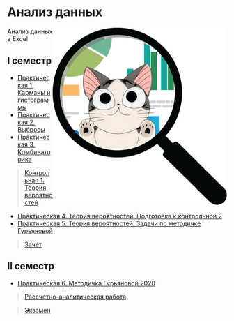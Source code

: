 # Анализ данных

<img src="https://github.com/Cat-in-box/FA/blob/png/git%20ad.png" align="right" width=400 height=406/>

Анализ данных в Excel

## I семестр
* [Практическая 1. Карманы и гистограммы](https://github.com/Cat-in-box/FA/tree/2-%D0%BA%D1%83%D1%80%D1%81/2%20%D0%BA%D1%83%D1%80%D1%81/%D0%90%D0%BD%D0%B0%D0%BB%D0%B8%D0%B7%20%D0%B4%D0%B0%D0%BD%D0%BD%D1%8B%D1%85/%D0%9B%D0%B0%D0%B1%D0%BE%D1%80%D0%B0%D1%82%D0%BE%D1%80%D0%BD%D0%B0%D1%8F%201)
* [Практическая 2. Выбросы](https://github.com/Cat-in-box/FA/tree/2-%D0%BA%D1%83%D1%80%D1%81/2%20%D0%BA%D1%83%D1%80%D1%81/%D0%90%D0%BD%D0%B0%D0%BB%D0%B8%D0%B7%20%D0%B4%D0%B0%D0%BD%D0%BD%D1%8B%D1%85/%D0%9B%D0%B0%D0%B1%D0%BE%D1%80%D0%B0%D1%82%D0%BE%D1%80%D0%BD%D0%B0%D1%8F%202)
* [Практическая 3. Комбинаторика](https://github.com/Cat-in-box/FA/tree/2-%D0%BA%D1%83%D1%80%D1%81/2%20%D0%BA%D1%83%D1%80%D1%81/%D0%90%D0%BD%D0%B0%D0%BB%D0%B8%D0%B7%20%D0%B4%D0%B0%D0%BD%D0%BD%D1%8B%D1%85/%D0%9B%D0%B0%D0%B1%D0%BE%D1%80%D0%B0%D1%82%D0%BE%D1%80%D0%BD%D0%B0%D1%8F%203)
> [Контрольная 1. Теория вероятностей](https://github.com/Cat-in-box/FA/tree/2-%D0%BA%D1%83%D1%80%D1%81/2%20%D0%BA%D1%83%D1%80%D1%81/%D0%90%D0%BD%D0%B0%D0%BB%D0%B8%D0%B7%20%D0%B4%D0%B0%D0%BD%D0%BD%D1%8B%D1%85/%D0%9A%D0%BE%D0%BD%D1%82%D1%80%D0%BE%D0%BB%D1%8C%D0%BD%D0%B0%D1%8F%201)
* [Практическая 4. Теория вероятностей. Подготовка к контрольной 2](https://github.com/Cat-in-box/FA/tree/2-%D0%BA%D1%83%D1%80%D1%81/2%20%D0%BA%D1%83%D1%80%D1%81/%D0%90%D0%BD%D0%B0%D0%BB%D0%B8%D0%B7%20%D0%B4%D0%B0%D0%BD%D0%BD%D1%8B%D1%85/%D0%9B%D0%B0%D0%B1%D0%BE%D1%80%D0%B0%D1%82%D0%BE%D1%80%D0%BD%D0%B0%D1%8F%204)
* [Практическая 5. Теория вероятностей. Задачи по методичке Гурьяновой](https://github.com/Cat-in-box/FA/tree/2-%D0%BA%D1%83%D1%80%D1%81/2%20%D0%BA%D1%83%D1%80%D1%81/%D0%90%D0%BD%D0%B0%D0%BB%D0%B8%D0%B7%20%D0%B4%D0%B0%D0%BD%D0%BD%D1%8B%D1%85/%D0%9B%D0%B0%D0%B1%D0%BE%D1%80%D0%B0%D1%82%D0%BE%D1%80%D0%BD%D0%B0%D1%8F%205)
> [Зачет](https://github.com/Cat-in-box/FA/tree/2-%D0%BA%D1%83%D1%80%D1%81/2%20%D0%BA%D1%83%D1%80%D1%81/%D0%90%D0%BD%D0%B0%D0%BB%D0%B8%D0%B7%20%D0%B4%D0%B0%D0%BD%D0%BD%D1%8B%D1%85/%D0%97%D0%B0%D1%87%D0%B5%D1%82)

## II семестр
* [Практическая 6. Методичка Гурьяновой 2020](https://github.com/Cat-in-box/FA/tree/2-%D0%BA%D1%83%D1%80%D1%81/2%20%D0%BA%D1%83%D1%80%D1%81/%D0%90%D0%BD%D0%B0%D0%BB%D0%B8%D0%B7%20%D0%B4%D0%B0%D0%BD%D0%BD%D1%8B%D1%85/%D0%9B%D0%B0%D0%B1%D0%BE%D1%80%D0%B0%D1%82%D0%BE%D1%80%D0%BD%D0%B0%D1%8F%206)
> [Рассчетно-аналитическая работа](https://github.com/Cat-in-box/FA/tree/2-%D0%BA%D1%83%D1%80%D1%81/2%20%D0%BA%D1%83%D1%80%D1%81/%D0%90%D0%BD%D0%B0%D0%BB%D0%B8%D0%B7%20%D0%B4%D0%B0%D0%BD%D0%BD%D1%8B%D1%85/%D0%A0%D0%90%D0%A0)

> [Экзамен](https://github.com/Cat-in-box/FA/tree/2-%D0%BA%D1%83%D1%80%D1%81/2%20%D0%BA%D1%83%D1%80%D1%81/%D0%90%D0%BD%D0%B0%D0%BB%D0%B8%D0%B7%20%D0%B4%D0%B0%D0%BD%D0%BD%D1%8B%D1%85/%D0%AD%D0%BA%D0%B7%D0%B0%D0%BC%D0%B5%D0%BD)
